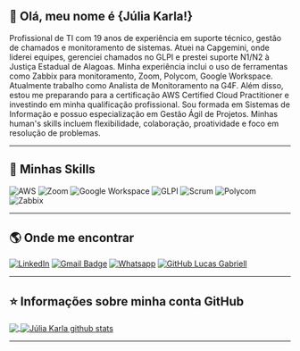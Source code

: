 <h2>👋 Olá, meu nome é <strong>{Júlia Karla!}</strong></h2>

Profissional de TI com 19 anos de experiência em suporte técnico, gestão de chamados e monitoramento de sistemas. Atuei na Capgemini, onde liderei equipes, gerenciei chamados no GLPI e prestei suporte N1/N2 à Justiça Estadual de Alagoas. Minha experiência inclui o uso de ferramentas como Zabbix para monitoramento, Zoom, Polycom, Google Workspace. Atualmente trabalho como Analista de Monitoramento na G4F. Além disso, estou me preparando para a certificação AWS Certified Cloud Practitioner e investindo em minha qualificação profissional. Sou formada em Sistemas de Informação e possuo especialização em Gestão Ágil de Projetos. Minhas human's skills incluem flexibilidade, colaboração, proatividade e foco em resolução de problemas.

---

## 🚀 Minhas Skills

![AWS](https://img.shields.io/badge/-AWS-232F3E?style=flat&logo=Amazon-AWS&logoColor=white)
![Zoom](https://img.shields.io/badge/-Zoom-2D8CFF?style=flat&logo=Zoom&logoColor=white)
![Google Workspace](https://img.shields.io/badge/-Google%20Workspace-4285F4?style=flat&logo=Google&logoColor=white)
![GLPI](https://img.shields.io/badge/-GLPI-005c99?style=flat&logo=GLPI&logoColor=white)
![Scrum](https://img.shields.io/badge/-Scrum-1A82E2?style=flat&logo=Scrum&logoColor=white)
![Polycom](https://img.shields.io/badge/-Polycom-E4002B?style=flat&logoColor=white)
![Zabbix](https://img.shields.io/badge/-Zabbix-DC062B?style=flat&logo=Zabbix&logoColor=white)

---

## 🌎 Onde me encontrar

[![LinkedIn](https://img.shields.io/badge/LinkedIn-0077B5?style=for-the-badge&logo=linkedin&logoColor=white)](https://www.linkedin.com/in/juliakarla/)
[![Gmail Badge](https://img.shields.io/badge/Gmail-D14836?style=for-the-badge&logo=gmail&logoColor=white&link=mailto:juliakarla@hotmail.com)](mailto:juliakarla@gmail.com)
[![Whatsapp](https://img.shields.io/badge/Whatsapp-25D366?style=for-the-badge&logo=whatsapp&logoColor=white&link=https://wa.me/5582987022009)](https://wa.me/5582987022009)
[![GitHub Lucas Gabriell](https://img.shields.io/github/followers/juliakarla?label=follow&style=social)](https://github.com/juliakarla)

---

## ⭐ Informações sobre minha conta GitHub

<a href="https://github.com/Gurupreet">
  <img align="center" src="https://github-readme-stats.vercel.app/api/top-langs/?username=juliakarla&theme=dracula&hide_langs_below=1" />
</a>

<a href="https://github.com/Gurupreet">
 <img align="center" src="https://github-readme-stats.vercel.app/api?username=juliakarla&show_icons=true&theme=dracula&line_height=27" alt="Júlia Karla github stats"/>
</a>

---
